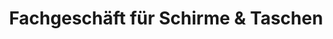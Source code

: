 ---
title: "Fachgeschäft für Schirme & Taschen"
url: /weimar/fachgeschaeft-fuer-schirme-und-taschen/
shop: Allgemein
---